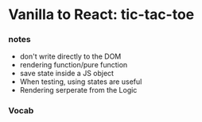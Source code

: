 # Vanilla to React: tic-tac-toe

### notes
- don't write directly to the DOM
- rendering function/pure function
- save state inside a JS object
- When testing, using states are useful
- Rendering serperate from the Logic

### Vocab
